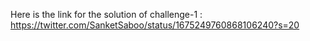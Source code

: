 Here is the link for the solution of challenge-1 :
https://twitter.com/SanketSaboo/status/1675249760868106240?s=20

